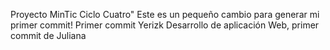 Proyecto MinTic Ciclo Cuatro" 
Este es un pequeño cambio para generar mi primer commit!
Primer commit Yerizk
Desarrollo de aplicación Web, primer commit de Juliana
